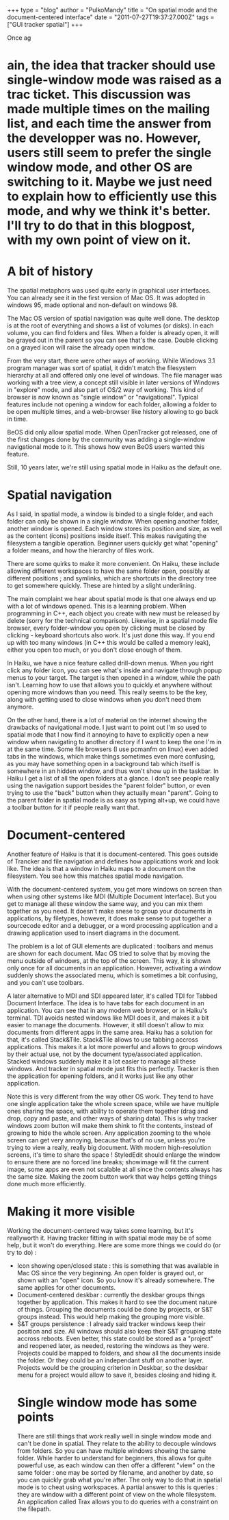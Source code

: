 +++
type = "blog"
author = "PulkoMandy"
title = "On spatial mode and the document-centered interface"
date = "2011-07-27T19:37:27.000Z"
tags = ["GUI tracker spatial"]
+++

Once ag<h1>ain, the idea that tracker should use single-window mode was raised as a trac ticket. This discussion was made multiple times on the mailing list, and each time the answer from the developper was no. However, users still seem to prefer the single window mode, and other OS are switching to it. Maybe we just need to explain how to efficiently use this mode, and why we think it's better. I'll try to do that in this blogpost, with my own point of view on it.

<h1>A bit of history</h1>

The spatial metaphors was used quite early in graphical user interfaces. You can already see it in the first version of Mac OS. It was adopted in windows 95, made optional and non-default on windows 98.

The Mac OS version of spatial navigation was quite well done. The desktop is at the root of everything and shows a list of volumes (or disks). In each volume, you can find folders and files. When a folder is already open, it will be grayed out in the parent so you can see that's the case. Double clicking on a grayed icon will raise the already open window.

From the very start, there were other ways of working. While Windows 3.1 program manager was sort of spatial, it didn't match the filesystem hierarchy at all and offered only one level of windows. The file manager was working with a tree view, a concept still visible in later versions of Windows in "explore" mode, and also part of OS/2 way of working. This kind of browser is now known as "single window" or "navigational". Typical features include not opening a window for each folder, allowing a folder to be open multiple times, and a web-browser like history allowing to go back in time.

BeOS did only allow spatial mode. When OpenTracker got released, one of the first changes done by the community was adding a single-window navigational mode to it. This shows how even BeOS users wanted this feature.

Still, 10 years later, we're still using spatial mode in Haiku as the default one.

<h1>Spatial navigation</h1>

As I said, in spatial mode, a window is binded to a single folder, and each folder can only be shown in a single window. When opening another folder, another window is opened. Each window stores its position and size, as well as the content (icons) positions inside itself. This makes navigating the filesystem a tangible operation. Beginner users quickly get what "opening" a folder means, and how the hierarchy of files work.

There are some quirks to make it more convenient. On Haiku, these include allowing different workspaces to have the same folder open, possibly at different positions ; and symlinks, which are shortcuts in the directory tree to get somewhere quickly. These are hinted by a slight underlining.

The main complaint we hear about spatial mode is that one always end up with a lot of windows opened. This is a learning problem. When programming in C++, each object you create with new must be released by delete (sorry for the technical comparison). Likewise, in a spatial mode file browser, every folder-window you open by clicking must be closed by clicking - keyboard shortcuts also work. It's just done this way. If you end up with too many windows (in C++ this would be called a memory leak), either you open too much, or you don't close enough of them.

In Haiku, we have a nice feature called drill-down menus. When you right click any folder icon, you can see what's inside and navigate through popup menus to your target. The target is then opened in a window, while the path isn't. Learning how to use that allows you to quickly et anywhere without opening more windows than you need. This really seems to be the key, along with getting used to close windows when you don't need them anymore.

On the other hand, there is a lot of material on the internet showing the drawbacks of navigational mode. I just want to point out I'm so used to spatial mode that I now find it annoying to have to explicitly open a new window when navigating to another directory if I want to keep the one I'm in at  the same time. Some file browsers (I use pcmanfm on linux) even added tabs in the windows, which make things sometimes even more confusing, as you may have something open in a background tab which itself is somewhere in an hidden window, and thus won't show up in the taskbar. In Haiku I get a list of all the open folders at a glance. I don't see people really using the navigation support besides the "parent folder" button, or even trying to use the "back" button when they actually mean "parent". Going to the parent folder in spatial mode is as easy as typing alt+up, we could have a toolbar button for it if people really want that.

<h1>Document-centered</h1>

Another feature of Haiku is that it is document-centered. This goes outside of Trancker and file navigation and defines how applications work and look like. The idea is that a window in Haiku maps to a document on the filesystem. You see how this matches spatial mode navigation.

With the document-centered system, you get more windows on screen than when using other systems like MDI (Multiple Document Interface). But you get to manage all these window the same way, and you can mix them together as you need. It doesn't make snese to group your documents in applications, by filetypes, however, it does make sense to put together a sourcecode editor and a debugger, or a word processing application and a drawing application used to insert diagrams in the document.

The problem is a lot of GUI elements are duplicated : toolbars and menus are shown for each document. Mac OS tried to solve that by moving the menu outside of windows, at the top of the screen. This way, it is shown only once for all documents in an application. However, activating a window suddenly shows the associated menu, which is sometimes a bit confusing, and you can't use toolbars.

A later alternative to MDI and SDI appeared later, it's called TDI for Tabbed Document Interface. The idea is to have tabs for each document in an application. You can see that in any modern web browser, or in Haiku's terminal. TDI avoids nested windows like MDI does it, and makes it a bit easier to manage the documents. However, it still doesn't allow to mix documents from different apps in the same area. Haiku has a solution for that, it's called Stack&Tile. Stack&Tile allows to use tabbing accross applications. This makes it a lot more powerful and allows to group windows by their actual use, not by the document type/associated application. Stacked windows suddenly make it a lot easier to manage all these windows. And tracker in spatial mode just fits this perfectly. Tracker is then the application for opening folders, and it works just like any other application.

Note this is very different from the way other OS work. They tend to have one single application take the whole screen space, while we have multiple ones sharing the space, with ability to operate them together (drag and drop, copy and paste, and other ways of sharing data). This is why tracker windows zoom button will make them shink to fit the contents, instead of growing to hide the whole screen. Any application zooming to the whole screen can get very annoying, because that's of no use, unless you're trying to view a really, really big document. With modern high-resolution screens, it's time to share the space ! StyledEdit should enlarge the window to ensure there are no forced line breaks; showimage will fit the current image, some apps are even not scalable at all since the contents always has the same size. Making the zoom button work that way helps getting things done much more efficiently.

<h1>Making it more visible</h1>

Working the document-centered way takes some learning, but it's reallyworth it. Having tracker fitting in with spatial mode may be of some help, but it won't do everything. Here are some more things we could do (or try to do) :
<ul>
<li>Icon showing open/closed state : this is something that was available in Mac OS since the very beginning. An open folder is grayed out, or shown with an "open" icon. So you know it's already somewhere. The same applies for other documents.</li>
<li>Document-centered deskbar : currently the deskbar groups things together by application. This makes it hard to see the document nature of things. Grouping the documents could be done by projects, or S&T groups instead. This would help making the grouping more visible.</li>
<li>S&T groups persistence : I already said tracker windows keep their position and size. All windows should also keep their S&T grouping state accross reboots. Even better, this state could be stored as  a "project" and reopened later, as needed, restoring the windows as they were. Projects could be mapped to folders, and show all the documents inside the folder. Or they could be an independant stuff on another layer. Projects would be the grouping criterion in Deskbar, so the deskbar menu for a project would allow to save it, besides closing and hiding it.</li>

<h1>Single window mode has some points</h1>

There are still things that work really well in single window mode and can't be done in spatial. They relate to the ability to decouple windows from folders. So you can have multiple windows showing the same folder. While harder to understand for beginners, this allows for quite powerful use, as each window can then offer a different "view" on the same folder : one may be sorted by filename, and another by date, so you can quickly grab what you're after. The only way to do that in spatial mode is to cheat using workspaces. A partial answer to this is queries : they are window with a different point of view on the whole filesystem. An application called Trax allows you to do queries with a constraint on the filepath.